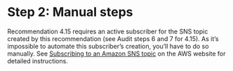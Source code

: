 # Step 2: Manual steps

Recommendation 4.15 requires an active subscriber for the SNS topic created by this recommendation (see Audit steps 6
and 7 for 4.15). As it’s impossible to automate this subscriber’s creation, you’ll have to do so manually. See
[Subscribing to an Amazon SNS topic](https://docs.aws.amazon.com/sns/latest/dg/sns-create-subscribe-endpoint-to-topic.html)
on the AWS website for detailed instructions.


<!-- ##DOCS-SOURCER-START
{"sourcePlugin":"Local File Copier","hash":"42250673887ed572ea409dc4afb3578b"}
##DOCS-SOURCER-END -->
